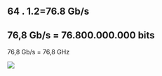 
64 . 1.2=76.8 Gb/s
---
76,8 Gb/s = 76.800.000.000 bits
---
76,8 Gb/s = 76,8 GHz

![](https://github.com/heliotavares2006/Exerc-cio-4/assets/145666581/24f4a7ec-d0c0-40dc-b317-ca49e962c0aa)
